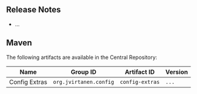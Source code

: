## Release Notes

- ...

## Maven

The following artifacts are available in the Central Repository:

Name          | Group ID               | Artifact ID     | Version
--------------|------------------------|-----------------|--------
Config Extras | `org.jvirtanen.config` | `config-extras` | `...`
